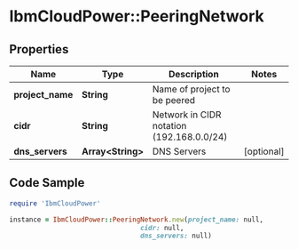 # IbmCloudPower::PeeringNetwork

## Properties

Name | Type | Description | Notes
------------ | ------------- | ------------- | -------------
**project_name** | **String** | Name of project to be peered | 
**cidr** | **String** | Network in CIDR notation (192.168.0.0/24) | 
**dns_servers** | **Array&lt;String&gt;** | DNS Servers | [optional] 

## Code Sample

```ruby
require 'IbmCloudPower'

instance = IbmCloudPower::PeeringNetwork.new(project_name: null,
                                 cidr: null,
                                 dns_servers: null)
```



